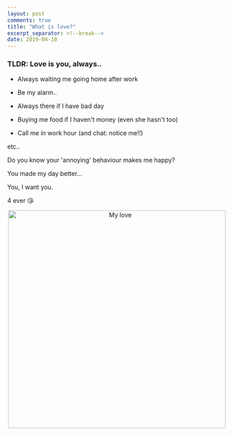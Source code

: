 ```yaml
---
layout: post
comments: true
title: "What is love?"
excerpt_separator: <!--break-->
date: 2019-04-10
---
```

<h3>TLDR: Love is you, always..</h3>
<!--break-->

* <p>Always waiting me going home after work</p>
* <p>Be my alarm..</p>
* <p>Always there if I have bad day</p>
* <p>Buying me food if I haven't money (even she hasn't too)</p>
* <p>Call me in work hour (and chat: notice me!!)</p>

etc..

Do you know your 'annoying' behaviour makes me happy?

You made my day better...

You, I want you.

4 ever :kissing_heart:

<p align="center">
  <img src="https://lh3.googleusercontent.com/EgpY_VYISvRSsUWZZGVvqg3agWvT5v_BGlbZ0cJl5ZO82_JQjCCIrlWn_5THVOPUwCWt0ITxLwFgd4OtgHZq-gaD6VEKasM9uKBJFh8riwTzy5nFGm7SYe0SXIgVWofFQ4p73DORxSA=w1292-h1724-no" alt="My love" width="500"/>
</p>
